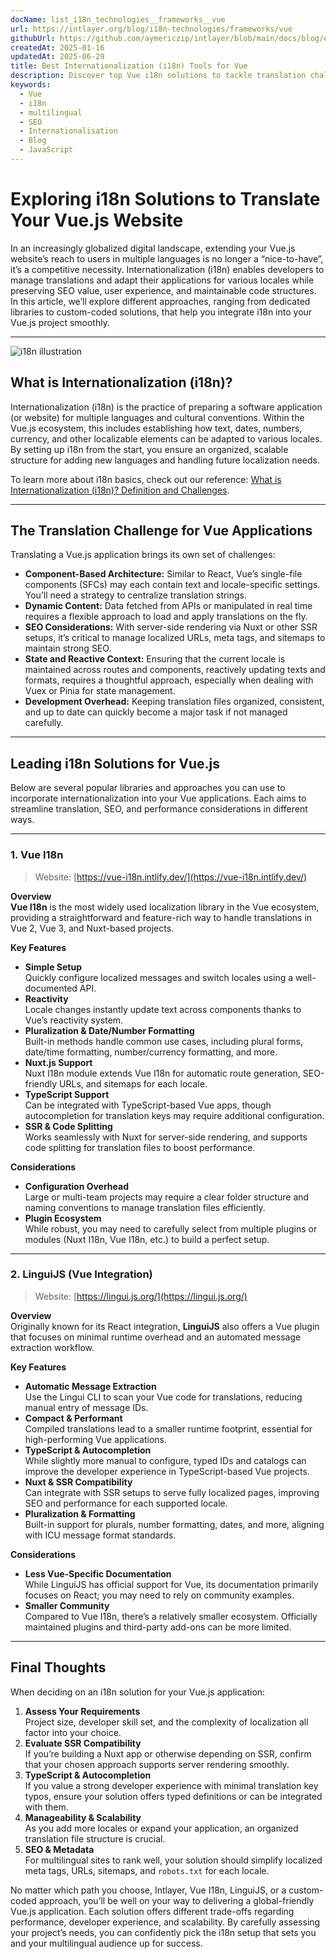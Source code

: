 ```yaml
---
docName: list_i18n_technologies__frameworks__vue
url: https://intlayer.org/blog/i18n-technologies/frameworks/vue
githubUrl: https://github.com/aymericzip/intlayer/blob/main/docs/blog/en/list_i18n_technologies/frameworks/vue.md
createdAt: 2025-01-16
updatedAt: 2025-06-29
title: Best Internationalization (i18n) Tools for Vue
description: Discover top Vue i18n solutions to tackle translation challenges, boost SEO, and deliver a seamless global web experience.
keywords:
  - Vue
  - i18n
  - multilingual
  - SEO
  - Internationalisation
  - Blog
  - JavaScript
---
```


# Exploring i18n Solutions to Translate Your Vue.js Website

In an increasingly globalized digital landscape, extending your Vue.js website’s reach to users in multiple languages is no longer a “nice-to-have”, it’s a competitive necessity. Internationalization (i18n) enables developers to manage translations and adapt their applications for various locales while preserving SEO value, user experience, and maintainable code structures. In this article, we’ll explore different approaches, ranging from dedicated libraries to custom-coded solutions, that help you integrate i18n into your Vue.js project smoothly.

---

![i18n illustration](https://github.com/aymericzip/intlayer/blob/main/docs/blog/assets/i18n.webp)

## What is Internationalization (i18n)?

Internationalization (i18n) is the practice of preparing a software application (or website) for multiple languages and cultural conventions. Within the Vue.js ecosystem, this includes establishing how text, dates, numbers, currency, and other localizable elements can be adapted to various locales. By setting up i18n from the start, you ensure an organized, scalable structure for adding new languages and handling future localization needs.

To learn more about i18n basics, check out our reference: [What is Internationalization (i18n)? Definition and Challenges](https://github.com/aymericzip/intlayer/blob/main/docs/blog/en-GB/what_is_internationalization.md).

---

## The Translation Challenge for Vue Applications

Translating a Vue.js application brings its own set of challenges:

- **Component-Based Architecture:** Similar to React, Vue’s single-file components (SFCs) may each contain text and locale-specific settings. You’ll need a strategy to centralize translation strings.
- **Dynamic Content:** Data fetched from APIs or manipulated in real time requires a flexible approach to load and apply translations on the fly.
- **SEO Considerations:** With server-side rendering via Nuxt or other SSR setups, it’s critical to manage localized URLs, meta tags, and sitemaps to maintain strong SEO.
- **State and Reactive Context:** Ensuring that the current locale is maintained across routes and components, reactively updating texts and formats, requires a thoughtful approach, especially when dealing with Vuex or Pinia for state management.
- **Development Overhead:** Keeping translation files organized, consistent, and up to date can quickly become a major task if not managed carefully.

---

## Leading i18n Solutions for Vue.js

Below are several popular libraries and approaches you can use to incorporate internationalization into your Vue applications. Each aims to streamline translation, SEO, and performance considerations in different ways.

---

### 1. Vue I18n

> Website: [https://vue-i18n.intlify.dev/](https://vue-i18n.intlify.dev/)

**Overview**  
**Vue I18n** is the most widely used localization library in the Vue ecosystem, providing a straightforward and feature-rich way to handle translations in Vue 2, Vue 3, and Nuxt-based projects.

**Key Features**

- **Simple Setup**  
  Quickly configure localized messages and switch locales using a well-documented API.
- **Reactivity**  
  Locale changes instantly update text across components thanks to Vue’s reactivity system.
- **Pluralization & Date/Number Formatting**  
  Built-in methods handle common use cases, including plural forms, date/time formatting, number/currency formatting, and more.
- **Nuxt.js Support**  
  Nuxt I18n module extends Vue I18n for automatic route generation, SEO-friendly URLs, and sitemaps for each locale.
- **TypeScript Support**  
  Can be integrated with TypeScript-based Vue apps, though autocompletion for translation keys may require additional configuration.
- **SSR & Code Splitting**  
  Works seamlessly with Nuxt for server-side rendering, and supports code splitting for translation files to boost performance.

**Considerations**

- **Configuration Overhead**  
  Large or multi-team projects may require a clear folder structure and naming conventions to manage translation files efficiently.
- **Plugin Ecosystem**  
  While robust, you may need to carefully select from multiple plugins or modules (Nuxt I18n, Vue I18n, etc.) to build a perfect setup.

---

### 2. LinguiJS (Vue Integration)

> Website: [https://lingui.js.org/](https://lingui.js.org/)

**Overview**  
Originally known for its React integration, **LinguiJS** also offers a Vue plugin that focuses on minimal runtime overhead and an automated message extraction workflow.

**Key Features**

- **Automatic Message Extraction**  
  Use the Lingui CLI to scan your Vue code for translations, reducing manual entry of message IDs.
- **Compact & Performant**  
  Compiled translations lead to a smaller runtime footprint, essential for high-performing Vue applications.
- **TypeScript & Autocompletion**  
  While slightly more manual to configure, typed IDs and catalogs can improve the developer experience in TypeScript-based Vue projects.
- **Nuxt & SSR Compatibility**  
  Can integrate with SSR setups to serve fully localized pages, improving SEO and performance for each supported locale.
- **Pluralization & Formatting**  
  Built-in support for plurals, number formatting, dates, and more, aligning with ICU message format standards.

**Considerations**

- **Less Vue-Specific Documentation**  
  While LinguiJS has official support for Vue, its documentation primarily focuses on React; you may need to rely on community examples.
- **Smaller Community**  
  Compared to Vue I18n, there’s a relatively smaller ecosystem. Officially maintained plugins and third-party add-ons can be more limited.

---

## Final Thoughts

When deciding on an i18n solution for your Vue.js application:

1. **Assess Your Requirements**  
   Project size, developer skill set, and the complexity of localization all factor into your choice.
2. **Evaluate SSR Compatibility**  
   If you’re building a Nuxt app or otherwise depending on SSR, confirm that your chosen approach supports server rendering smoothly.
3. **TypeScript & Autocompletion**  
   If you value a strong developer experience with minimal translation key typos, ensure your solution offers typed definitions or can be integrated with them.
4. **Manageability & Scalability**  
   As you add more locales or expand your application, an organized translation file structure is crucial.
5. **SEO & Metadata**  
   For multilingual sites to rank well, your solution should simplify localized meta tags, URLs, sitemaps, and `robots.txt` for each locale.

No matter which path you choose, Intlayer, Vue I18n, LinguiJS, or a custom-coded approach, you’ll be well on your way to delivering a global-friendly Vue.js application. Each solution offers different trade-offs regarding performance, developer experience, and scalability. By carefully assessing your project’s needs, you can confidently pick the i18n setup that sets you and your multilingual audience up for success.
